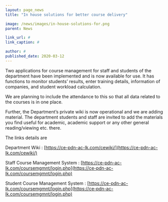 ```yaml
---
layout: page_news
title: "In house solutions for better course delivery"

image: /news/images/in-house-solutions-for.png
parent: News

link_url: #
link_caption: #

author: #
published_date: 2020-03-12
---
```


Two applications for course management for staff and students of the department have been implemented and is now available for use. It has functions to monitor students’ results, enter training details, information of companies, and student workload calculation.

We are planning to include the attendance to this so that all data related to the courses is in one place.

Further, the Department’s private wiki is now operational and we are adding material. The department students and staff are invited to add the materials you find useful for academic, academic support or any other general reading/viewing etc.  there.

The links details are

Department Wiki : [https://ce-pdn-ac-lk.com/cewiki/](https://ce-pdn-ac-lk.com/cewiki/)

Staff Course Management System : [https://ce-pdn-ac-lk.com/coursemgmnt/login.php](https://ce-pdn-ac-lk.com/coursemgmnt/login.php)

Student Course Management System : [https://ce-pdn-ac-lk.com/coursemgmnt/login.php](https://ce-pdn-ac-lk.com/coursemgmnt/login.php)
